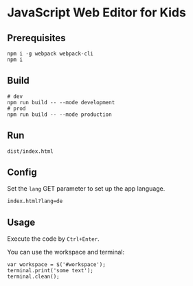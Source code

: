 # JavaScript Web Editor for Kids

## Prerequisites
```
npm i -g webpack webpack-cli
npm i
```

## Build 
```
# dev
npm run build -- --mode development
# prod
npm run build -- --mode production
```

## Run
```
dist/index.html
```

## Config
Set the `lang` GET parameter to set up the app language.
```
index.html?lang=de 
```  

## Usage
Execute the code by `Ctrl+Enter`.

You can use the workspace and terminal:
```
var workspace = $('#workspace');
terminal.print('some text');
terminal.clean();
```